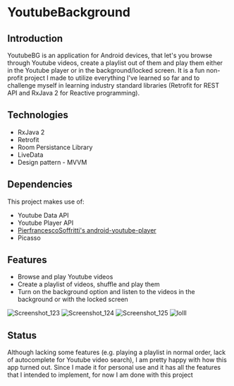 # YoutubeBackground
## Introduction

YoutubeBG is an application for Android devices, that let's you browse through Youtube videos, create a playlist out of them and play them either in the Youtube player or in the background/locked screen. It is a fun non-profit project I made to utilize everything I've learned so far and to challenge myself in learning industry standard libraries (Retrofit for REST API and RxJava 2 for Reactive programming).

## Technologies

- RxJava 2
- Retrofit
- Room Persistance Library
- LiveData
- Design pattern - MVVM

## Dependencies

This project makes use of:
- Youtube Data API
- Youtube Player API
- [PierfrancescoSoffritti's android-youtube-player](https://github.com/PierfrancescoSoffritti/android-youtube-player)
- Picasso

## Features

- Browse and play Youtube videos
- Create a playlist of videos, shuffle and play them
- Turn on the background option and listen to the videos in the background or with the locked screen

![Screenshot_123](https://user-images.githubusercontent.com/49290632/90128638-799e2a00-dd67-11ea-8462-22d0729b9798.png)
![Screenshot_124](https://user-images.githubusercontent.com/49290632/90128643-7b67ed80-dd67-11ea-8197-02b47166831d.png)
![Screenshot_125](https://user-images.githubusercontent.com/49290632/90128647-7c991a80-dd67-11ea-9759-8dcf8c6020e7.png)
![lolll](https://user-images.githubusercontent.com/49290632/90129727-77d56600-dd69-11ea-81be-72d62af9afc2.png)

 ## Status
 
 Although lacking some features (e.g. playing a playlist in normal order, lack of autocomplete for Youtube video search), I am pretty happy with how this app turned out. Since I made it for personal use and it has all the features that I intended to implement, for now I am done with this project
